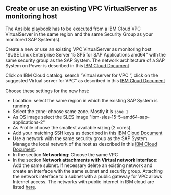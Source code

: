 ## Create or use an existing VPC VirtualServer as monitoring host

The Ansible playbook has to be executed from a IBM Cloud VPC VirtualServer
in the same region and the same Security Group as your monitored SAP System(s).


Create a new or use an existing VPC VirtualServer as monitoring host
"SUSE Linux Enterprise Server 15 SP5 for SAP Applications amd64"
with the same security group as the SAP System.
The network architecture of a SAP System on Power is described in this [IBM Cloud Document](https://cloud.ibm.com/docs/sap-powervs?topic=sap-powervs-sap-ready-to-go)


Click on  IBM Cloud catalog: search “Virtual server for VPC “, click on the suggested Virtual server for VPC"
as described in this [IBM Cloud Document](https://cloud.ibm.com/docs/vpc?topic=vpc-creating-virtual-servers&interface=ui)

Choose these settings for the new host:

- Location: select the same region in which the existing SAP System is running
- Select the zone: choose same zone. Mostly it is `zone 1`
- As OS image select the SLES image "ibm-sles-15-5-amd64-sap-applications-2"
- As Profile choose the smallest available sizing (2 cores).
- Add your matching SSH keys as described in this [IBM Cloud Document](https://cloud.ibm.com/docs/vpc?topic=vpc-managing-ssh-keys&interface=ui)
- Use a network with the same security group as the SAP System.
  Manage the local network of the host as described in this [IBM Cloud Document](https://cloud.ibm.com/docs/vpc?topic=vpc-using-instance-vnics&interface=ui).
- In the section **Networking**: Choose the same VPC
- In the section **Network attachments with Virtual network interface**:
  Add the same subnet. If necessary delete an existing network and create an interface with the same subnet and security group.
  Attaching the network interface to a subnet with a public gateway for VPC allows Internet access.
  The networks with public internet in IBM cloud are listed [here](https://cloud.ibm.com/vpc-ext/network/publicGateways).
